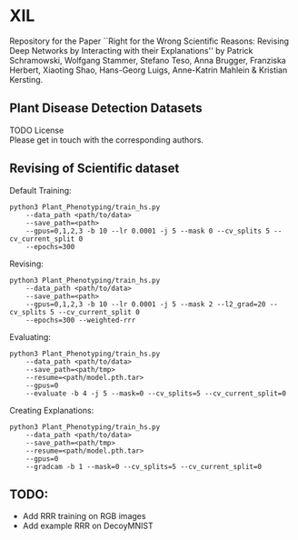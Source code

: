 # XIL
Repository for the Paper ``Right for the Wrong Scientific Reasons: Revising Deep Networks by Interacting with their 
Explanations'' by Patrick Schramowski, Wolfgang Stammer, Stefano Teso, Anna Brugger, Franziska Herbert, Xiaoting Shao, 
Hans-Georg Luigs, Anne-Katrin Mahlein & Kristian Kersting.

## Plant Disease Detection Datasets
TODO License \
Please get in touch with the corresponding authors.

## Revising of Scientific dataset
Default Training:
```
python3 Plant_Phenotyping/train_hs.py
    --data_path <path/to/data> 
    --save_path=<path> 
    --gpus=0,1,2,3 -b 10 --lr 0.0001 -j 5 --mask 0 --cv_splits 5 --cv_current_split 0
    --epochs=300
```
Revising:
```
python3 Plant_Phenotyping/train_hs.py
    --data_path <path/to/data> 
    --save_path=<path> 
    --gpus=0,1,2,3 -b 10 --lr 0.0001 -j 5 --mask 2 --l2_grad=20 --cv_splits 5 --cv_current_split 0 
    --epochs=300 --weighted-rrr
```
Evaluating:
```
python3 Plant_Phenotyping/train_hs.py
    --data_path <path/to/data> 
    --save_path=<path/tmp> 
    --resume=<path/model.pth.tar>
    --gpus=0
    --evaluate -b 4 -j 5 --mask=0 --cv_splits=5 --cv_current_split=0
```
Creating Explanations:
```
python3 Plant_Phenotyping/train_hs.py
    --data_path <path/to/data> 
    --save_path=<path/tmp> 
    --resume=<path/model.pth.tar>
    --gpus=0
    --gradcam -b 1 --mask=0 --cv_splits=5 --cv_current_split=0
```

## TODO:
- Add RRR training on RGB images
- Add example RRR on DecoyMNIST
